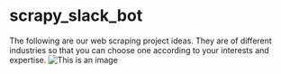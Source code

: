 # scrapy_slack_bot
 The following are our web scraping project ideas. They are of different industries so that you can choose one according to your interests and expertise. 
![This is an image]()
